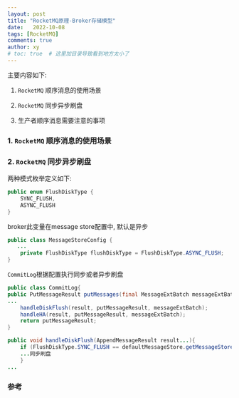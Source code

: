 ```yaml
---
layout: post
title: "RocketMQ原理-Broker存储模型"
date:   2022-10-08
tags: [RocketMQ]
comments: true
author: xy
# toc: true  # 这里加目录导致看到地方太小了
---
```


主要内容如下:

1. `RocketMQ` 顺序消息的使用场景

2. `RocketMQ` 同步异步刷盘

3. 生产者顺序消息需要注意的事项

### 1. `RocketMQ` 顺序消息的使用场景



### 2. `RocketMQ` 同步异步刷盘


两种模式枚举定义如下:

```java
public enum FlushDiskType {
    SYNC_FLUSH,
    ASYNC_FLUSH
}
```

broker此变量在message store配置中, 默认是异步

```java
public class MessageStoreConfig {
   ...
    private FlushDiskType flushDiskType = FlushDiskType.ASYNC_FLUSH;
}
```

`CommitLog`根据配置执行同步或者异步刷盘

```java
public class CommitLog{
public PutMessageResult putMessages(final MessageExtBatch messageExtBatch){
...
    handleDiskFlush(result, putMessageResult, messageExtBatch);
    handleHA(result, putMessageResult, messageExtBatch);
    return putMessageResult;
}

public void handleDiskFlush(AppendMessageResult result...){
    if (FlushDiskType.SYNC_FLUSH == defaultMessageStore.getMessageStoreConfig().getFlushDiskType()){
    ...同步刷盘
    }
...

```

### 参考


